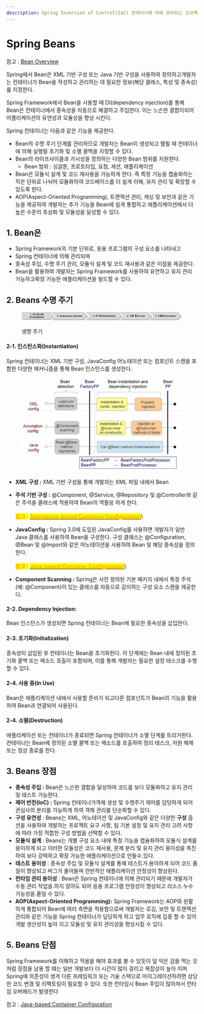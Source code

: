 ```yaml
---
description: Spring Inversion of Control(IoC) 컨테이너에 의해 관리되는 오브젝트
---
```


# Spring Beans

참고 :  [Bean Overview](https://docs.spring.io/spring-framework/reference/core/beans.html)&#x20;

Spring에서 Bean은  XML 기반 구성 또는 Java 기반 구성을 사용하여 정의하고개발자는 컨테이너가 Bean을 작성하고 관리하는 데 필요한 정보(해당 클래스, 특성 및 종속성)를 지정한다.&#x20;

Spring Framework에서 Bean을 사용할 때 DI(dependency injection)를 통해 Bean은 컨테이너에서 종속성을 자동으로 해결하고 주입한다. 이는 느슨한 결합이되어 어플리케이션의 유연성과 모듈성을 향상 시킨다.

Spring 컨테이너는 다음과 같은 기능을 제공한다.

* Bean의 수명 주기 단계를 관리하므로 개발자는 Bean이 생성되고 멸될 때 컨테이너에 의해 실행될 초기화 및 소멸 콜백을 지정할 수 있다.&#x20;
* Bean의 라이프사이클과 가시성을 정의하는 다양한 Bean 범위를 지원한다.&#x20;
  * Bean 범위 :  싱글톤, 프로토타입, 요청, 세션, 애플리케이션
* Bean은 모듈식 설계 및 코드 재사용을 가능하게 한다. 즉 특정 기능을 켑술화하는 작은 단위로 나뉘어 모듈화하여 코드베이스를 더 쉽게 이해, 유지 관리 및 확장할 수 있도록 한다.
* AOP(Aspect-Oriented Programming), 트랜잭션 관리, 캐싱 및 보안과 같은 기능을 제공하여 개발자는 추가 기능을 Bean에 쉽게 통합하고 애플리케이션에서 더 높은 수준의 추상화 및 모듈성을 달성할 수 있다.

## 1.  Bean은&#x20;

* Spring Framework의 기본 단위로, 응용 프로그램의 구성 요소를 나타내고
* Spring 컨테이너에 의해 관리되며&#x20;
* 종속성 주입, 수명 주기 관리, 모듈식 설계 및 코드 재사용과 같은 이점을 제공한다.
* Bean을 활용하여 개발자는 Spring Framework를 사용하여 유연하고 유지 관리 가능하고확장 가능한 애플리케이션을 빌드할 수 있다.

## 2. **Beans 수명 주기**

<figure><img src="../../.gitbook/assets/image (289).png" alt=""><figcaption><p>생명 주기</p></figcaption></figure>

#### 2-1. **인스턴스화(Instantiation)**&#x20;

Spring 컨테이너는 XML 기반 구성, JavaConfig 어노테이션 또는 컴포넌트 스캔을 포함한 다양한 메커니즘을 통해   Bean 인스턴스를 생성한다.&#x20;

<figure><img src="../../.gitbook/assets/image (328).png" alt="" width="560"><figcaption></figcaption></figure>

* **XML 구성 :** XML 기반 구성을 통해 개발자는 XML 파일 내에서 Bean
* **주석 기반 구성 :** @Component, @Service, @Repository 및 @Controller와 같은 주석을 클래스에 적용하여 Bean의 역활응 하게 한다.\
  \
  <mark style="color:orange;">**참고 :**</mark> [<mark style="color:orange;">**Annotation-based Container Configuration**</mark>](https://docs.spring.io/spring-framework/reference/core/beans/annotation-config.html)\

* **JavaConfig :** Spring 3.0에 도입된 JavaConfig를 사용하면 개발자가 일반 Java 클래스를 사용하여 Bean을 구성한다.  구성 클래스는 @Configuration, @Bean 및 @Import와 같은 어노테이션을 사용하여 Bean 및 해당 종속성을 정의한다.\
  \
  <mark style="color:orange;">**참고 :**</mark> [<mark style="color:orange;">**Java-based Container Configuration**</mark>](https://docs.spring.io/spring-framework/reference/core/beans/java.html)\

* **Component Scanning :** Spring은 사전 정의된 기본 패키지 내에서 특정 주석(예: @Component)이 있는 클래스를 자동으로 감지하는 구성 요소 스캔을 제공한다.

#### 2-2. **Dependency Injection**:

Bean 인스턴스가 생성되면 Spring 컨테이너는 Bean에 필요한 종속성을 삽입한다.&#x20;

#### 2-3.  **초기화(Initialization)**

&#x20;종속성이 삽입된 후 컨테이너는 Bean을 초기화한다. 이 단계에는 Bean 내에 정의된 초기화 콜백 또는 메소드 호출이 포함되며, 이를 통해 개발자는 필요한 설정 태스크를 수행할 수 있다.

#### 2-4. **사용 중(In Use)**

Bean은 애플리케이션 내에서 사용할 준비가 되고다른 컴포넌트가 Bean의 기능을 활용하여 Bean과 연결되어 사용된다.

#### 2-4. **소멸(Destruction)**

애플리케이션 또는 컨테이너가 종료되면 Spring 컨테이너가 소멸 단계를 트리거한다.  컨테이너는 Bean에 정의된 소멸 콜백 또는 메소드를 호출하여 정리 태스크, 자원 해제 또는 정상 종료를 한다.

## **3. Beans 장점**

* **종속성 주입 :** Bean은 느슨한 결합을 달성하여 코드를 보다 모듈화하고 유지 관리 및 테스트 가능한다.
* **제어 반전(IoC) :**  Spring 컨테이너가객체 생성 및 수명주기 제어를 담당하게 되어  관심사의 분리를 가능하게 하여 객체 관리를 단순화할 수 있다.
* **구성 유연성** : Beans는 XML, 어노테이션 및 JavaConfig와 같은 다양한 **구성** 옵션을 사용하여 개발자는 프로젝트 요구 사항, 팀 기본 설정 및 유지 관리 고려 사항에 따라 가장 적합한 구성 방법을 선택할 수 있다.
* **모듈식 설계** : Beans는 개별 구성 요소 내에 특정 기능을 캡슐화하여 모듈식 설계를 용이하게 되고 이러한 모듈성은 코드 재사용, 문제 분리 및 유지 관리 용이성을 촉진하여 보다 강력하고 확장 가능한 애플리케이션으로 만들수.있다.
* **테스트 용이성** : 종속성 주입 및 모듈식 설계를 통해 테스트가.용이하게 되어 코드 품질이 향상되고 버그가 줄어들며 전반적인 애플리케이션 안정성이 향상된다.
* **런타임 관리 용이성** : Bean은 Spring 컨테이너에 의해 관리되기 때문에 개발자가 수동 관리 작업을.하지 않아도 되어 응용 프로그램 안정성이 향상되고 리소스 누수 가능성을.줄일 수 있다.
* **AOP(Aspect-Oriented Programming):** Spring Framework는 AOP와 원활하게 통합되어 Bean에 여러 측면을 적용함으로써  개발자는 로깅, 보안 및 트랜잭션 관리와 같은 기능을 Spring 컨테이너가 담당하게 하고 업무 로직에 집중 할 수 있어 개발 생산성이 높아 지고 모듈성 및 유지 관리성을 향상시킬 수 있다.

## **5. Beans 단점**

Spring Framework를 이해하고 적용을 해야 효과를 볼 수 있듯이 덜 익은 감을 먹는 것 처럼 장점을 남용 할 떄는 일반 개발보다 더 시간이 많이 걸리고 복잡성이 높아 지며 Spring에 의존성이 생겨 다른 프레임워크 또는 기술 스택으로 마이그레이션하려면 상당한 코드 변경 및 리팩토링이 필요할 수 있다. 또한 런타임시 Bean 주입이 많아져서 런타임 오버헤드가 발생한다

참고 : [Java-based Container Configuration](https://docs.spring.io/spring-framework/reference/core/beans/java.html)
